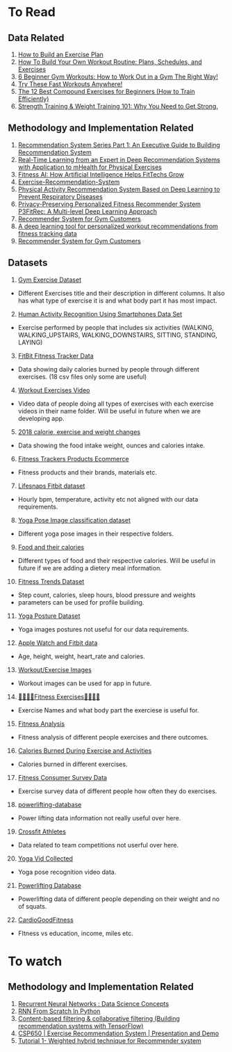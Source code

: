 # To Read

## Data Related
1. [How to Build an Exercise Plan](https://www.helpguide.org/harvard/whats-the-best-exercise-plan-for-me.htm)
2. [How To Build Your Own Workout Routine: Plans, Schedules, and Exercises](https://www.nerdfitness.com/blog/how-to-build-your-own-workout-routine/)
3. [6 Beginner Gym Workouts: How to Work Out in a Gym The Right Way!](https://www.nerdfitness.com/blog/a-beginners-guide-to-the-gym-everything-you-need-to-know/)
4. [Try These Fast Workouts Anywhere!](https://www.nerdfitness.com/blog/circuit-training-build-some-muscles-burn-some-fat/)
5. [The 12 Best Compound Exercises for Beginners (How to Train Efficiently)](https://www.nerdfitness.com/blog/the-12-best-compound-exercises-for-beginners-how-to-train-efficiently/)
6. [Strength Training & Weight Training 101: Why You Need to Get Strong.](https://www.nerdfitness.com/blog/strength-training-101/)

## Methodology and Implementation Related
1. [Recommendation System Series Part 1: An Executive Guide to Building Recommendation System](https://towardsdatascience.com/recommendation-system-series-part-1-an-executive-guide-to-building-recommendation-system-608f83e2630a)
2. [Real-Time Learning from an Expert in Deep Recommendation Systems with Application to mHealth for Physical Exercises](https://www.ncbi.nlm.nih.gov/pmc/articles/PMC9435440/)
3. [Fitness AI: How Artificial Intelligence Helps FitTechs Grow](https://riseapps.co/machine-learning-and-ai-for-fitness/)
4. [Exercise-Recommendation-System](https://github.com/AiFangzhe/Exercise-Recommendation-System)
5. [Physical Activity Recommendation System Based on Deep Learning to Prevent Respiratory Diseases](https://www.mdpi.com/2073-431X/11/10/150)
6. [Privacy-Preserving Personalized Fitness Recommender System P3FitRec: A Multi-level Deep Learning Approach](https://dl.acm.org/doi/full/10.1145/3572899)
7. [Recommender System for Gym Customers](https://www.diva-portal.org/smash/get/diva2:1437061/FULLTEXT01.pdf)
8. [A deep learning tool for personalized workout recommendations from fitness tracking data](https://www.sciencedaily.com/releases/2019/04/190422151023.htm)
9. [Recommender System for Gym Customers](https://www.diva-portal.org/smash/get/diva2:1437061/FULLTEXT01.pdf)





## Datasets
1. [Gym Exercise Dataset](https://www.kaggle.com/datasets/niharika41298/gym-exercise-data/code) 
- Different Exercises title and their description in different columns. It also has what type of exercise it is and what body part it has most impact.
2. [Human Activity Recognition Using Smartphones Data Set](https://archive.ics.uci.edu/ml/datasets/human+activity+recognition+using+smartphones)
- Exercise performed by people that includes six activities (WALKING, WALKING_UPSTAIRS, WALKING_DOWNSTAIRS, SITTING, STANDING, LAYING)
3. [FitBit Fitness Tracker Data](https://www.kaggle.com/datasets/arashnic/fitbit/code)
- Data showing daily calories burned by people through different exercises. (18 csv files only some are useful)
4. [Workout Exercises Video](https://www.kaggle.com/datasets/hasyimabdillah/workoutfitness-video)
- Video data of people doing all types of exercises with each exercise videos in their name folder. Will be useful in future when we are developing app.
5. [2018 calorie, exercise and weight changes](https://www.kaggle.com/datasets/chrisbow/2018-calorie-exercise-and-weight-changes)
- Data showing the food intake weight, ounces and calories intake.
6. [Fitness Trackers Products Ecommerce](https://www.kaggle.com/datasets/devsubhash/fitness-trackers-products-ecommerce)
- Fitness products and their brands, materials etc.
7. [Lifesnaps Fitbit dataset](https://www.kaggle.com/datasets/skywescar/lifesnaps-fitbit-dataset)
- Hourly bpm, temperature, activity etc not aligned with our data requirements.
8. [Yoga Pose Image classification dataset](https://www.kaggle.com/datasets/shrutisaxena/yoga-pose-image-classification-dataset)
- Different yoga pose images in their respective folders.
9. [Food and their calories](https://www.kaggle.com/datasets/vaishnavivenkatesan/food-and-their-calories)
- Different types of food and their respective calories. Will be useful in future if we are adding a dietery meal information.
10. [Fitness Trends Dataset](https://www.kaggle.com/datasets/aroojanwarkhan/fitness-data-trends)
- Step count, calories, sleep hours, blood pressure and weights
- parameters can be used for profile building.
11. [Yoga Posture Dataset](https://www.kaggle.com/datasets/tr1gg3rtrash/yoga-posture-dataset)
- Yoga images postures not useful for our data requirements.
12. [Apple Watch and Fitbit data](https://www.kaggle.com/datasets/aleespinosa/apple-watch-and-fitbit-data)
- Age, height, weight, heart_rate and calories.
13. [Workout/Exercise Images](https://www.kaggle.com/datasets/hasyimabdillah/workoutexercises-images)
- Workout images can be used for app in future.
14. [🏋️‍♀️🏋️‍♂️Fitness Exercises🏋️‍♀️🏋️‍♂️](https://www.kaggle.com/datasets/edoardoba/fitness-exercises-with-animations)
- Exercise Names and what body part the exerciese is useful for.
15. [Fitness Analysis](https://www.kaggle.com/datasets/nithilaa/fitness-analysis)
-  Fitness analysis of different people exercises and there outcomes.
16. [Calories Burned During Exercise and Activities](https://www.kaggle.com/datasets/aadhavvignesh/calories-burned-during-exercise-and-activities)
- Calories burned in different exercises. 
17. [Fitness Consumer Survey Data](https://www.kaggle.com/datasets/harshitaaswani/fitness-consumer-survey-data)
- Exercise survey data of different people how often they do exercises.
18. [powerlifting-database](https://www.kaggle.com/datasets/dansbecker/powerlifting-database)
- Power lifting data information not really useful over here.
19. [Crossfit Athletes](https://www.kaggle.com/datasets/ulrikthygepedersen/crossfit-athletes)
- Data related to team competitions not userful over here.
20. [Yoga Vid Collected](https://www.kaggle.com/datasets/pulaksarmah/yoga-videos)
- Yoga pose recognition video data.
21. [Powerlifting Database](https://www.kaggle.com/datasets/open-powerlifting/powerlifting-database)
- Powerlifting data of different people depending on their weight and no of squats.
22. [CardioGoodFitness](https://www.kaggle.com/datasets/saurav9786/cardiogoodfitness)
- FItness vs education, income, miles etc.


# To watch
## Methodology and Implementation Related
1. [Recurrent Neural Networks : Data Science Concepts](https://www.youtube.com/watch?v=DFZ1UA7-fxY&t=808s)
2. [RNN From Scratch In Python](https://www.youtube.com/watch?v=4wuIOcD1LLI)
3. [Content-based filtering & collaborative filtering (Building recommendation systems with TensorFlow)](https://www.youtube.com/watch?v=v90un9ALRzw&list=PLQY2H8rRoyvy2MiyUBz5RWZr5MPFkV3qz&index=4)
4. [CSP650 | Exercise Recommendation System | Presentation and Demo](https://www.youtube.com/watch?v=tcNPuDwrNM0&ab_channel=NurAqilahShah)
5. [Tutorial 1- Weighted hybrid technique for Recommender system](https://www.youtube.com/watch?v=_hf_y-_sj5Y&list=PLZoTAELRMXVN7QGpcuN-Vg35Hgjp3htvi&ab_channel=KrishNaik)
